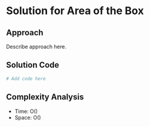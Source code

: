 # Solution for Area of the Box

## Approach

Describe approach here.

## Solution Code

```python
# Add code here
```
## Complexity Analysis

- Time: O() 
- Space: O()
